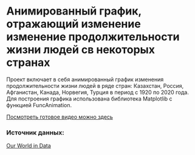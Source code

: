 # Анимированный график, отражающий изменение изменение продолжительности жизни людей св некоторых странах

Проект включает в себя анимированный график изменения продолжительности жизни людей в ряде стран: Казахстан, Россия, Афганистан, Канада, Норвегия, Турция в период с 1920 по 2020 года. Для построения графика использована библиотека Matplotlib с функцией FuncAnimation.

[Посмотреть готовое видео можно здесь](https://www.instagram.com/tv/CVxzrjjA6ao/?utm_source=ig_web_copy_link)

### Источник данных:
[Our World in Data](https://ourworldindata.org/grapher/life-expectancy?country=Europe~EST~SLV~EGY~ARE~SWZ~ERI~ETH~GNQ~ECU~BESe)  
